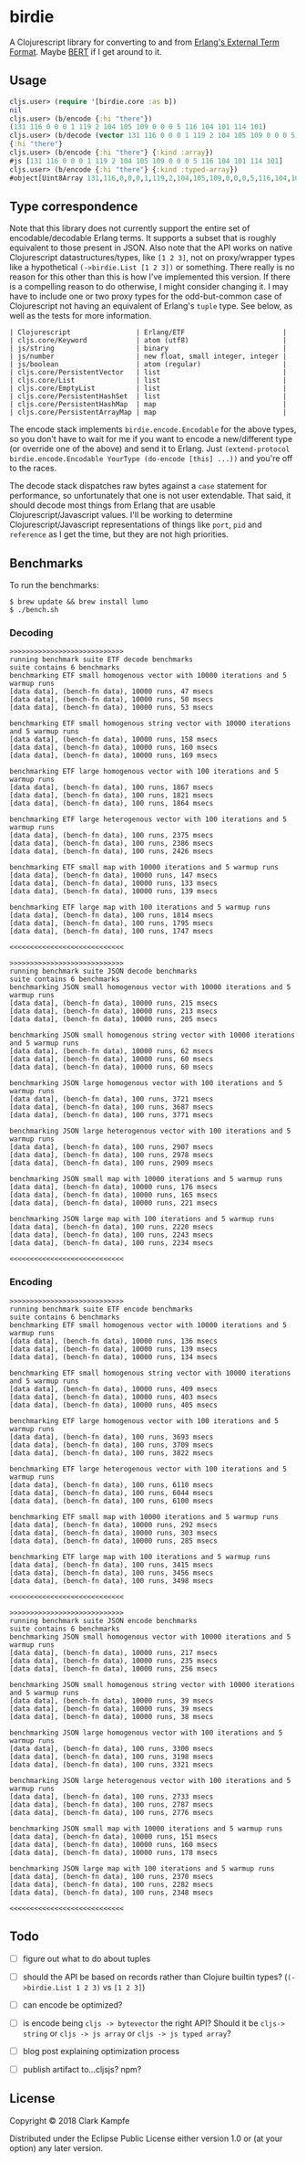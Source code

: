 # birdie

A Clojurescript library for converting to and from [Erlang's External Term Format](http://erlang.org/doc/apps/erts/erl_ext_dist.html).
Maybe [BERT](http://bert-rpc.org/) if I get around to it.

## Usage

```clj
cljs.user> (require '[birdie.core :as b])
nil
cljs.user> (b/encode {:hi "there"})
(131 116 0 0 0 1 119 2 104 105 109 0 0 0 5 116 104 101 114 101)
cljs.user> (b/decode (vector 131 116 0 0 0 1 119 2 104 105 109 0 0 0 5 116 104 101 114 101))
{:hi "there"}
cljs.user> (b/encode {:hi "there"} {:kind :array})
#js [131 116 0 0 0 1 119 2 104 105 109 0 0 0 5 116 104 101 114 101]
cljs.user> (b/encode {:hi "there"} {:kind :typed-array})
#object[Uint8Array 131,116,0,0,0,1,119,2,104,105,109,0,0,0,5,116,104,101,114,101]
```


## Type correspondence

Note that this library does not currently support the entire set of encodable/decodable Erlang terms.
It supports a subset that is roughly equivalent to those present in JSON.
Also note that the API works on native Clojurescript datastructures/types, like `[1 2 3]`,
not on proxy/wrapper types like a hypothetical `(->birdie.List [1 2 3])` or something.
There really is no reason for this other than this is how I've implemented this version.
If there is a compelling reason to do otherwise, I might consider changing it. I may have to include
one or two proxy types for the odd-but-common case of Clojurescript not having an equivalent of
Erlang's `tuple` type. See below, as well as the tests for more information.

```
| Clojurescript                | Erlang/ETF                        |
| cljs.core/Keyword            | atom (utf8)                       |
| js/string                    | binary                            |
| js/number                    | new float, small integer, integer |
| js/boolean                   | atom (regular)                    |
| cljs.core/PersistentVector   | list                              |
| cljs.core/List               | list                              |
| cljs.core/EmptyList          | list                              |
| cljs.core/PersistentHashSet  | list                              |
| cljs.core/PersistentHashMap  | map                               |
| cljs.core/PersistentArrayMap | map                               |
```

The encode stack implements `birdie.encode.Encodable` for the above types, so you don't have
to wait for me if you want to encode a new/different type (or override one of the above) and send it to Erlang.
Just `(extend-protocol birdie.encode.Encodable YourType (do-encode [this] ...))` and you're off to the races.

The decode stack dispatches raw bytes against a `case` statement for performance, so unfortunately
that one is not user extendable. That said, it should decode most things from Erlang that are
usable Clojurescript/Javascript values. I'll be working to determine Clojurescript/Javascript
representations of things like `port`, `pid` and `reference` as I get the time, but they are
not high priorities.

## Benchmarks

To run the benchmarks:

```
$ brew update && brew install lumo
$ ./bench.sh
```

### Decoding

```
>>>>>>>>>>>>>>>>>>>>>>>>>>>>
running benchmark suite ETF decode benchmarks
suite contains 6 benchmarks
benchmarking ETF small homogenous vector with 10000 iterations and 5 warmup runs
[data data], (bench-fn data), 10000 runs, 47 msecs
[data data], (bench-fn data), 10000 runs, 50 msecs
[data data], (bench-fn data), 10000 runs, 53 msecs

benchmarking ETF small homogenous string vector with 10000 iterations and 5 warmup runs
[data data], (bench-fn data), 10000 runs, 158 msecs
[data data], (bench-fn data), 10000 runs, 160 msecs
[data data], (bench-fn data), 10000 runs, 169 msecs

benchmarking ETF large homogenous vector with 100 iterations and 5 warmup runs
[data data], (bench-fn data), 100 runs, 1867 msecs
[data data], (bench-fn data), 100 runs, 1821 msecs
[data data], (bench-fn data), 100 runs, 1864 msecs

benchmarking ETF large heterogenous vector with 100 iterations and 5 warmup runs
[data data], (bench-fn data), 100 runs, 2375 msecs
[data data], (bench-fn data), 100 runs, 2386 msecs
[data data], (bench-fn data), 100 runs, 2426 msecs

benchmarking ETF small map with 10000 iterations and 5 warmup runs
[data data], (bench-fn data), 10000 runs, 147 msecs
[data data], (bench-fn data), 10000 runs, 133 msecs
[data data], (bench-fn data), 10000 runs, 139 msecs

benchmarking ETF large map with 100 iterations and 5 warmup runs
[data data], (bench-fn data), 100 runs, 1814 msecs
[data data], (bench-fn data), 100 runs, 1795 msecs
[data data], (bench-fn data), 100 runs, 1747 msecs

<<<<<<<<<<<<<<<<<<<<<<<<<<<<

>>>>>>>>>>>>>>>>>>>>>>>>>>>>
running benchmark suite JSON decode benchmarks
suite contains 6 benchmarks
benchmarking JSON small homogenous vector with 10000 iterations and 5 warmup runs
[data data], (bench-fn data), 10000 runs, 215 msecs
[data data], (bench-fn data), 10000 runs, 213 msecs
[data data], (bench-fn data), 10000 runs, 205 msecs

benchmarking JSON small homogenous string vector with 10000 iterations and 5 warmup runs
[data data], (bench-fn data), 10000 runs, 62 msecs
[data data], (bench-fn data), 10000 runs, 60 msecs
[data data], (bench-fn data), 10000 runs, 60 msecs

benchmarking JSON large homogenous vector with 100 iterations and 5 warmup runs
[data data], (bench-fn data), 100 runs, 3721 msecs
[data data], (bench-fn data), 100 runs, 3687 msecs
[data data], (bench-fn data), 100 runs, 3771 msecs

benchmarking JSON large heterogenous vector with 100 iterations and 5 warmup runs
[data data], (bench-fn data), 100 runs, 2907 msecs
[data data], (bench-fn data), 100 runs, 2978 msecs
[data data], (bench-fn data), 100 runs, 2909 msecs

benchmarking JSON small map with 10000 iterations and 5 warmup runs
[data data], (bench-fn data), 10000 runs, 176 msecs
[data data], (bench-fn data), 10000 runs, 165 msecs
[data data], (bench-fn data), 10000 runs, 221 msecs

benchmarking JSON large map with 100 iterations and 5 warmup runs
[data data], (bench-fn data), 100 runs, 2220 msecs
[data data], (bench-fn data), 100 runs, 2243 msecs
[data data], (bench-fn data), 100 runs, 2234 msecs

<<<<<<<<<<<<<<<<<<<<<<<<<<<<
```


### Encoding

```
>>>>>>>>>>>>>>>>>>>>>>>>>>>>
running benchmark suite ETF encode benchmarks
suite contains 6 benchmarks
benchmarking ETF small homogenous vector with 10000 iterations and 5 warmup runs
[data data], (bench-fn data), 10000 runs, 136 msecs
[data data], (bench-fn data), 10000 runs, 139 msecs
[data data], (bench-fn data), 10000 runs, 134 msecs

benchmarking ETF small homogenous string vector with 10000 iterations and 5 warmup runs
[data data], (bench-fn data), 10000 runs, 409 msecs
[data data], (bench-fn data), 10000 runs, 403 msecs
[data data], (bench-fn data), 10000 runs, 405 msecs

benchmarking ETF large homogenous vector with 100 iterations and 5 warmup runs
[data data], (bench-fn data), 100 runs, 3693 msecs
[data data], (bench-fn data), 100 runs, 3709 msecs
[data data], (bench-fn data), 100 runs, 3822 msecs

benchmarking ETF large heterogenous vector with 100 iterations and 5 warmup runs
[data data], (bench-fn data), 100 runs, 6110 msecs
[data data], (bench-fn data), 100 runs, 6044 msecs
[data data], (bench-fn data), 100 runs, 6100 msecs

benchmarking ETF small map with 10000 iterations and 5 warmup runs
[data data], (bench-fn data), 10000 runs, 292 msecs
[data data], (bench-fn data), 10000 runs, 303 msecs
[data data], (bench-fn data), 10000 runs, 285 msecs

benchmarking ETF large map with 100 iterations and 5 warmup runs
[data data], (bench-fn data), 100 runs, 3415 msecs
[data data], (bench-fn data), 100 runs, 3456 msecs
[data data], (bench-fn data), 100 runs, 3498 msecs

<<<<<<<<<<<<<<<<<<<<<<<<<<<<

>>>>>>>>>>>>>>>>>>>>>>>>>>>>
running benchmark suite JSON encode benchmarks
suite contains 6 benchmarks
benchmarking JSON small homogenous vector with 10000 iterations and 5 warmup runs
[data data], (bench-fn data), 10000 runs, 217 msecs
[data data], (bench-fn data), 10000 runs, 235 msecs
[data data], (bench-fn data), 10000 runs, 256 msecs

benchmarking JSON small homogenous string vector with 10000 iterations and 5 warmup runs
[data data], (bench-fn data), 10000 runs, 39 msecs
[data data], (bench-fn data), 10000 runs, 39 msecs
[data data], (bench-fn data), 10000 runs, 38 msecs

benchmarking JSON large homogenous vector with 100 iterations and 5 warmup runs
[data data], (bench-fn data), 100 runs, 3300 msecs
[data data], (bench-fn data), 100 runs, 3198 msecs
[data data], (bench-fn data), 100 runs, 3321 msecs

benchmarking JSON large heterogenous vector with 100 iterations and 5 warmup runs
[data data], (bench-fn data), 100 runs, 2733 msecs
[data data], (bench-fn data), 100 runs, 2787 msecs
[data data], (bench-fn data), 100 runs, 2776 msecs

benchmarking JSON small map with 10000 iterations and 5 warmup runs
[data data], (bench-fn data), 10000 runs, 151 msecs
[data data], (bench-fn data), 10000 runs, 160 msecs
[data data], (bench-fn data), 10000 runs, 178 msecs

benchmarking JSON large map with 100 iterations and 5 warmup runs
[data data], (bench-fn data), 100 runs, 2370 msecs
[data data], (bench-fn data), 100 runs, 2282 msecs
[data data], (bench-fn data), 100 runs, 2348 msecs

<<<<<<<<<<<<<<<<<<<<<<<<<<<<
```

## Todo

- [ ] figure out what to do about tuples
- [ ] should the API be based on records rather than Clojure builtin types? (`(->birdie.List 1 2 3)` vs `[1 2 3]`)
- [ ] can encode be optimized?
- [ ] is encode being `cljs -> bytevector` the right API? Should it be `cljs-> string` or `cljs -> js array` or `cljs -> js typed array`?
- [ ] blog post explaining optimization process
- [ ] publish artifact to...cljsjs? npm?


## License

Copyright © 2018 Clark Kampfe

Distributed under the Eclipse Public License either version 1.0 or (at
your option) any later version.
